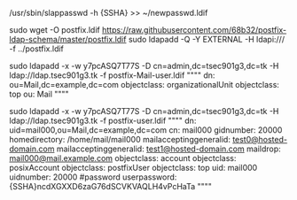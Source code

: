 /usr/sbin/slappasswd -h {SSHA} >> ~/newpasswd.ldif


sudo wget -O postfix.ldif https://raw.githubusercontent.com/68b32/postfix-ldap-schema/master/postfix.ldif
sudo ldapadd -Q -Y EXTERNAL -H ldapi:/// -f ../postfix.ldif

sudo ldapadd -x -w y7pcASQ7T77S -D cn=admin,dc=tsec901g3,dc=tk -H ldap://ldap.tsec901g3.tk -f postfix-Mail-user.ldif
""""
dn: ou=Mail,dc=example,dc=com
objectclass: organizationalUnit
objectclass: top
ou: Mail
""""

sudo ldapadd -x -w y7pcASQ7T77S -D cn=admin,dc=tsec901g3,dc=tk -H ldap://ldap.tsec901g3.tk -f postfix-user.ldif
""""
dn: uid=mail000,ou=Mail,dc=example,dc=com
cn: mail000
gidnumber: 20000
homedirectory: /home/mail/mail000
mailacceptinggeneralid: test0@hosted-domain.com
mailacceptinggeneralid: test1@hosted-domain.com
maildrop: mail000@mail.example.com
objectclass: account
objectclass: posixAccount
objectclass: postfixUser
objectclass: top
uid: mail000
uidnumber: 20000
#password
userpassword: {SSHA}ncdXGXXD6zaG76dSCVKVAQLH4vPcHaTa
""""
